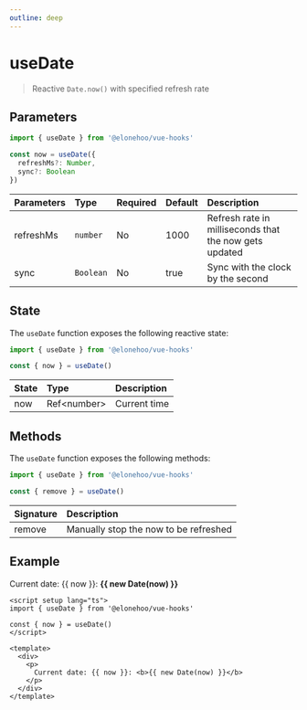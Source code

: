 ```yaml
---
outline: deep
---
```


<script setup lang="ts">
import {useDate} from '@elonehoo/vue-hooks'

const { now } = useDate()
</script>

# useDate

> Reactive `Date.now()` with specified refresh rate

## Parameters

```typescript
import { useDate } from '@elonehoo/vue-hooks'

const now = useDate({
  refreshMs?: Number,
  sync?: Boolean
})
```

| Parameters | Type |	Required | Default | Description |
|:------------|:-----|:---------|:---------|:-------------|
| refreshMs | `number` | No |1000 |	Refresh rate in milliseconds that the now gets updated |
| sync | `Boolean` | No |	true | Sync with the clock by the second |

## State

The `useDate` function exposes the following reactive state:

```typescript
import { useDate } from '@elonehoo/vue-hooks'

const { now } = useDate()
```

| State |	Type | Description |
|:------|:------|:------------|
|now | Ref\<number> |	Current time |

## Methods

The `useDate` function exposes the following methods:

```typescript
import { useDate } from '@elonehoo/vue-hooks'

const { remove } = useDate()
```

| Signature |	Description |
|:---------|:------------|
| remove | Manually stop the now to be refreshed |

## Example

<div>
  <p>
    Current date: {{ now }}: <b>{{ new Date(now) }}</b>
  </p>
</div>

```vue
<script setup lang="ts">
import { useDate } from '@elonehoo/vue-hooks'

const { now } = useDate()
</script>

<template>
  <div>
    <p>
      Current date: {{ now }}: <b>{{ new Date(now) }}</b>
    </p>
  </div>
</template>
```
